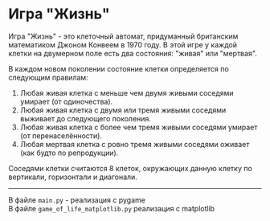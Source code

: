 # Игра "Жизнь" 

Игра "Жизнь" - это клеточный автомат, придуманный британским математиком Джоном Конвеем в 1970 году. 
В этой игре у каждой клетки на двумерном поле есть два состояния: "живая" или "мертвая". 

В каждом новом поколении состояние клетки определяется по следующим правилам:
1. Любая живая клетка с меньше чем двумя живыми соседями умирает (от одиночества).
2. Любая живая клетка с двумя или тремя живыми соседями выживает до следующего поколения.
3. Любая живая клетка с более чем тремя живыми соседями умирает (от перенаселённости). 
4. Любая мертвая клетка с ровно тремя живыми соседями оживает (как будто по репродукции).

Соседями клетки считаются 8 клеток, окружающих данную клетку по вертикали, горизонтали и диагонали.
___
В файле ```main.py``` - реализация с pygame <br>
В файле ```game_of_life_matplotlib.py``` реализация с matplotlib
